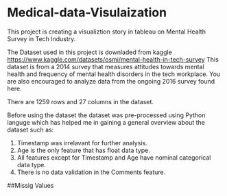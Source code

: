 # Medical-data-Visulaization

This project is creating a visualiztion story in tableau on Mental Health Survey in Tech Industry. 

The Dataset used in this project is downladed from kaggle https://www.kaggle.com/datasets/osmi/mental-health-in-tech-survey 
This dataset is from a 2014 survey that measures attitudes towards mental health and frequency of mental health disorders in the tech workplace. You are also encouraged to analyze data from the ongoing 2016 survey found here.

There are 1259 rows and 27 columns in the dataset.

Before using the dataset the dataset was pre-processed using Python languge which has helped me in gaining a general overview about the dataset such as:
  1. Timestamp was irrelavant for further analysis.
  2. Age is the only feature that has float data type.
  3. All features except for Timestamp and Age have nominal categorical data type.
  4. There is no data validation in the Comments feature.
  
  ##Missig Values
